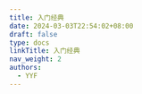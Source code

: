 ```yaml
---
title: 入门经典
date: 2024-03-03T22:54:02+08:00
draft: false
type: docs
linkTitle: 入门经典
nav_weight: 2
authors:
  - YYF
---
```


